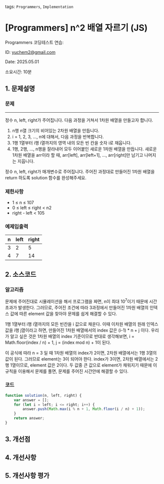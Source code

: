 tags: `Programmers`, `Implementation`
# [Programmers] n^2 배열 자르기 (JS)
Programmers 코딩테스트 연습: 

ID: yuchem2@gmail.com

Date: 2025.05.01

소요시간: 10분

## 1. 문제설명

### 문제
---

정수 n, left, right가 주어집니다. 다음 과정을 거쳐서 1차원 배열을 만들고자 합니다.

1. n행 n열 크기의 비어있는 2차원 배열을 만듭니다.
2. i = 1, 2, 3, ..., n에 대해서, 다음 과정을 반복합니다.
3. 1행 1열부터 i행 i열까지의 영역 내의 모든 빈 칸을 숫자 i로 채웁니다.
4. 1행, 2행, ..., n행을 잘라내어 모두 이어붙인 새로운 1차원 배열을 만듭니다. 새로운 1차원 배열을 arr이라 할 때, arr[left], arr[left+1], ..., arr[right]만 남기고 나머지는 지웁니다.

정수 n, left, right가 매개변수로 주어집니다. 주어진 과정대로 만들어진 1차원 배열을 return 하도록 solution 함수를 완성해주세요.

### 제한사항
+ 1 ≤ n ≤ 107
+ 0 ≤ left ≤ right < n2
+ right - left < 105

### 예제입출력

| n   | left | right |
| --- | ---- | ----- |
| 3   | 2    | 5     |
| 4   | 7    | 14    |


## 2. 소스코드

### 알고리즘
문제에 주어진대로 시뮬레이션을 해서 프로그램을 짜면, n이 최대 $10^7$이기 때문에 시간초과가 발생한다.
그러므로, 주어진 조건에 따라 3과정에서 만들어진 1차원 배열의 인덱스 값에 따른 element 값을 찾아야 문제를 쉽게 해결할 수 있다.

1행 1열부터 i행 i열까지의 모든 빈칸을 i 값으로 채운다. 이때 이차원 배열의 원래 인덱스 값을 i행 j열이라고 하면, 만들어진 1차원 배열에서의 index 값은 (i-1) * n + j 이다. 
우리가 알고 싶은 것은 1차원 배열의 index 기준이므로 반대로 생각해보면, i = Math.floor(index / n) + 1, j = (index mod n) + 1이 된다. 

이 공식에 따라 n = 3 일 때 1차원 배열의 index가 2이면, 2차원 배열에서는 1행 3열의 값이 된다. 그러므로 element는 3이 되어야 한다. 
index가 3이면, 2차원 배열에서는 2행 1열이므로, element 값은 2이다. 두 값중 큰 값으로 element가 채워지기 때문에 이 규칙을 이용해서 문제를 풀면, 문제를 주어진 시간안에 해결할 수 있다.

### 코드
```javascript
function solution(n, left, right) {
    var answer = [];
    for (let i = left; i <= right; i++) {
        answer.push(Math.max(i % n + 1, Math.floor(i / n) + 1));
    }
    return answer;
}
```
## 3. 개선점

## 4. 개선사항

## 5. 개선사항 평가
